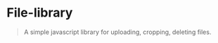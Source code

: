 File-library
=====================
> A simple javascript library for uploading, cropping, deleting files.
